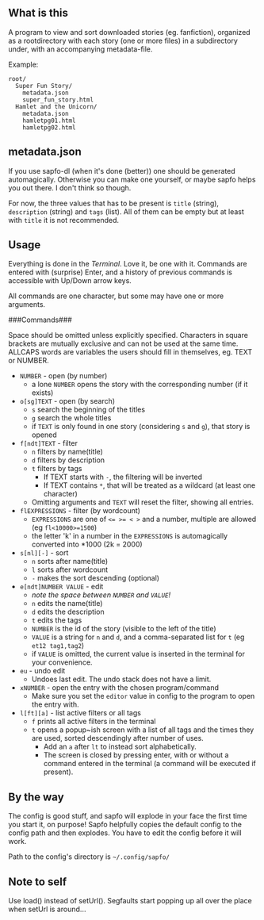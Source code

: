 What is this
------------

A program to view and sort downloaded stories (eg. fanfiction),
organized as a rootdirectory with each story (one or more files) in
a subdirectory under, with an accompanying metadata-file.

Example:

    root/
      Super Fun Story/
        metadata.json
        super_fun_story.html
      Hamlet and the Unicorn/
        metadata.json
        hamletpg01.html
        hamletpg02.html


metadata.json
-------------
If you use sapfo-dl (when it's done (better)) one should be generated automagically.
Otherwise you can make one yourself, or maybe sapfo helps you out there. I don't think so though.

For now, the three values that has to be present is `title` (string), `description` (string) and `tags` (list).
All of them can be empty but at least with `title` it is not recommended.


Usage
-----
Everything is done in the *Terminal*. Love it, be one with it.
Commands are entered with (surprise) Enter, and a history of previous commands is accessible with Up/Down arrow keys.

All commands are one character, but some may have one or more arguments.

###Commands###

Space should be omitted unless explicitly specified.
Characters in square brackets are mutually exclusive and can not be used at the same time.
ALLCAPS words are variables the users should fill in themselves, eg. TEXT or NUMBER.

* `NUMBER` - open (by number)
    * a lone `NUMBER` opens the story with the corresponding number (if it exists)
* `o[sg]TEXT` - open (by search)
    * `s` search the beginning of the titles
    * `g` search the whole titles
    * if `TEXT` is only found in one story (considering `s` and `g`), that story is opened
* `f[ndt]TEXT` - filter
    * `n` filters by name(title)
    * `d` filters by description
    * `t` filters by tags
        * If TEXT starts with `-`, the filtering will be inverted
        * If TEXT contains `*`, that will be treated as a wildcard (at least one character)
    * Omitting arguments and `TEXT` will reset the filter, showing all entries.
* `flEXPRESSIONS` - filter (by wordcount)
    * `EXPRESSIONS` are one of `<= >= < >` and a number, multiple are allowed (eg `fl<10000>=1500`)
    * the letter 'k' in a number in the `EXPRESSIONS` is automagically converted into *1000 (2k = 2000)
* `s[nl][-]` - sort
    * `n` sorts after name(title)
    * `l` sorts after wordcount
    * `-` makes the sort descending (optional)
* `e[ndt]NUMBER VALUE` - edit
    * *note the space between `NUMBER` and `VALUE`!*
    * `n` edits the name(title)
    * `d` edits the description
    * `t` edits the tags
    * `NUMBER` is the id of the story (visible to the left of the title)
    * `VALUE` is a string for `n` and `d`, and a comma-separated list for `t` (eg `et12 tag1,tag2`)
    * if `VALUE` is omitted, the current value is inserted in the terminal for your convenience.
* `eu` - undo edit
    * Undoes last edit. The undo stack does not have a limit.
* `xNUMBER` - open the entry with the chosen program/command
    * Make sure you set the `editor` value in config to the program to open the entry with.
* `l[ft][a]` - list active filters or all tags
    * `f` prints all active filters in the terminal
    * `t` opens a popup~ish screen with a list of all tags and the times they are used, sorted descendingly after number of uses.
        * Add an `a` after `lt` to instead sort alphabetically.
        * The screen is closed by pressing enter, with or without a command entered in the terminal (a command will be executed if present).

By the way
----------
The config is good stuff, and sapfo will explode in your face the first time you start it, on purpose!
Sapfo helpfully copies the default config to the config path and then explodes.
You have to edit the config before it will work.

Path to the config's directory is `~/.config/sapfo/`


Note to self
------------
Use load() instead of setUrl(). Segfaults start popping up all over the place when setUrl is around...
